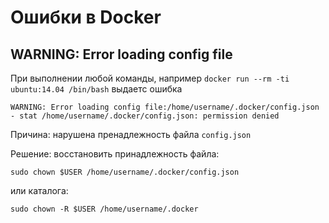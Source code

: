 # Ошибки в Docker

## WARNING: Error loading config file

При выполнении любой команды, например `docker run --rm -ti ubuntu:14.04 /bin/bash` выдаетс ошибка 

```
WARNING: Error loading config file:/home/username/.docker/config.json - stat /home/username/.docker/config.json: permission denied
```

Причина: нарушена пренадлежность файла `config.json`

Решение: восстановить принадлежность файла: 

```
sudo chown $USER /home/username/.docker/config.json
```
или каталога:
```
sudo chown -R $USER /home/username/.docker
```
